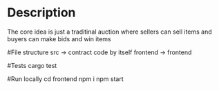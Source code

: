 # Description
The core idea is just a traditinal auction where sellers can sell items and buyers can make bids and win items

#File structure
src -> contract code by itself
frontend -> frontend

#Tests
cargo test

#Run locally
cd frontend
npm i
npm start
